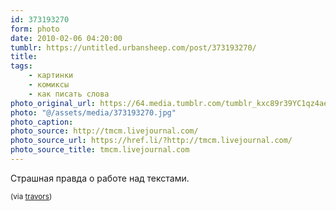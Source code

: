 ```yaml
---
id: 373193270
form: photo
date: 2010-02-06 04:20:00
tumblr: https://untitled.urbansheep.com/post/373193270/
title:
tags:
    - картинки
    - комиксы
    - как писать слова
photo_original_url: https://64.media.tumblr.com/tumblr_kxc89r39YC1qz4aeko1_500.jpg
photo: "@/assets/media/373193270.jpg"
photo_caption:
photo_source: http://tmcm.livejournal.com/
photo_source_url: https://href.li/?http://tmcm.livejournal.com/
photo_source_title: tmcm.livejournal.com
---
```


<p>Страшная правда о работе над текстами.</p>

<p><small>(via <a href="http://travors.com/post/371137876/too-much-coffee-man" class="tumblr_blog">travors</a>)</small></p>
